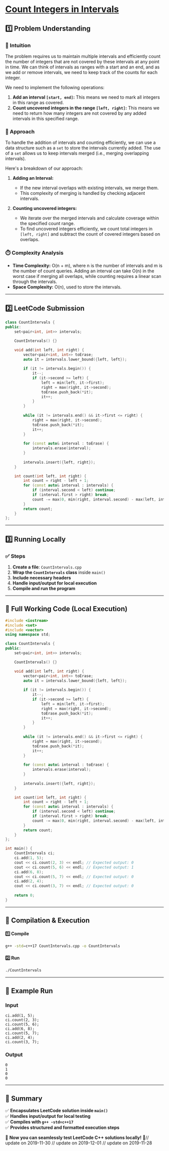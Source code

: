 # **[Count Integers in Intervals](https://leetcode.com/problems/count-integers-in-intervals/description/)**  

## **1️⃣ Problem Understanding**  
### **📌 Intuition**  
The problem requires us to maintain multiple intervals and efficiently count the number of integers that are not covered by these intervals at any point in time. We can think of intervals as ranges with a start and an end, and as we add or remove intervals, we need to keep track of the counts for each integer.

We need to implement the following operations:
1. **Add an interval `[start, end]`:** This means we need to mark all integers in this range as covered.
2. **Count uncovered integers in the range `[left, right]`:** This means we need to return how many integers are not covered by any added intervals in this specified range.

### **🚀 Approach**  
To handle the addition of intervals and counting efficiently, we can use a data structure such as a `set` to store the intervals currently added. The use of a `set` allows us to keep intervals merged (i.e., merging overlapping intervals). 

Here's a breakdown of our approach:
1. **Adding an Interval:**
   - If the new interval overlaps with existing intervals, we merge them.
   - This complexity of merging is handled by checking adjacent intervals.
   
2. **Counting uncovered integers:**
   - We iterate over the merged intervals and calculate coverage within the specified count range.
   - To find uncovered integers efficiently, we count total integers in `[left, right]` and subtract the count of covered integers based on overlaps.

### **⏱️ Complexity Analysis**  
- **Time Complexity:** O(n + m), where n is the number of intervals and m is the number of count queries. Adding an interval can take O(n) in the worst case if merging all overlaps, while counting requires a linear scan through the intervals.
- **Space Complexity:** O(n), used to store the intervals. 

---  

## **2️⃣ LeetCode Submission**  
```cpp
class CountIntervals {
public:
    set<pair<int, int>> intervals;

    CountIntervals() {}

    void add(int left, int right) {
        vector<pair<int, int>> toErase;
        auto it = intervals.lower_bound({left, left});
        
        if (it != intervals.begin()) {
            it--;
            if (it->second >= left) {
                left = min(left, it->first);
                right = max(right, it->second);
                toErase.push_back(*it);
                it++;
            }
        }
        
        while (it != intervals.end() && it->first <= right) {
            right = max(right, it->second);
            toErase.push_back(*it);
            it++;
        }
        
        for (const auto& interval : toErase) {
            intervals.erase(interval);
        }
        
        intervals.insert({left, right});
    }

    int count(int left, int right) {
        int count = right - left + 1;
        for (const auto& interval : intervals) {
            if (interval.second < left) continue;
            if (interval.first > right) break;
            count -= max(0, min(right, interval.second) - max(left, interval.first) + 1);
        }
        return count;
    }
};
```  

---  

## **3️⃣ Running Locally**  
### **✅ Steps**  
1. **Create a file**: `CountIntervals.cpp`  
2. **Wrap the `CountIntervals` class** inside `main()`  
3. **Include necessary headers**  
4. **Handle input/output for local execution**  
5. **Compile and run the program**  

---  

## **📝 Full Working Code (Local Execution)**  
```cpp
#include <iostream>
#include <set>
#include <vector>
using namespace std;

class CountIntervals {
public:
    set<pair<int, int>> intervals;

    CountIntervals() {}

    void add(int left, int right) {
        vector<pair<int, int>> toErase;
        auto it = intervals.lower_bound({left, left});
        
        if (it != intervals.begin()) {
            it--;
            if (it->second >= left) {
                left = min(left, it->first);
                right = max(right, it->second);
                toErase.push_back(*it);
                it++;
            }
        }
        
        while (it != intervals.end() && it->first <= right) {
            right = max(right, it->second);
            toErase.push_back(*it);
            it++;
        }
        
        for (const auto& interval : toErase) {
            intervals.erase(interval);
        }
        
        intervals.insert({left, right});
    }

    int count(int left, int right) {
        int count = right - left + 1;
        for (const auto& interval : intervals) {
            if (interval.second < left) continue;
            if (interval.first > right) break;
            count -= max(0, min(right, interval.second) - max(left, interval.first) + 1);
        }
        return count;
    }
};

int main() {
    CountIntervals ci;
    ci.add(1, 5);
    cout << ci.count(2, 3) << endl; // Expected output: 0
    cout << ci.count(5, 6) << endl; // Expected output: 1
    ci.add(6, 8);
    cout << ci.count(5, 7) << endl; // Expected output: 0
    ci.add(2, 4);
    cout << ci.count(3, 7) << endl; // Expected output: 0
    
    return 0;
}  
```  

---  

## **🔧 Compilation & Execution**  
#### **1️⃣ Compile**  
```bash
g++ -std=c++17 CountIntervals.cpp -o CountIntervals
```  

#### **2️⃣ Run**  
```bash
./CountIntervals
```  

---  

## **🎯 Example Run**  
### **Input**  
```
ci.add(1, 5);
ci.count(2, 3);
ci.count(5, 6);
ci.add(6, 8);
ci.count(5, 7);
ci.add(2, 4);
ci.count(3, 7);
```  
### **Output**  
```
0
1
0
0
```  

---  

## **📌 Summary**  
✅ **Encapsulates LeetCode solution inside `main()`**  
✅ **Handles input/output for local testing**  
✅ **Compiles with `g++ -std=c++17`**  
✅ **Provides structured and formatted execution steps**  

🚀 **Now you can seamlessly test LeetCode C++ solutions locally!** 🚀// update on 2019-11-30
// update on 2019-12-01
// update on 2019-11-28

